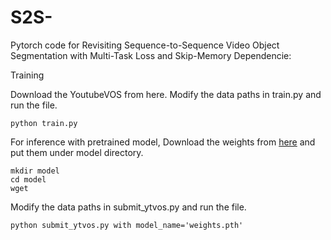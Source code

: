 # S2S-
Pytorch code for Revisiting Sequence-to-Sequence Video Object Segmentation with Multi-Task Loss and Skip-Memory
Dependencie:

Training

Download the YoutubeVOS from here.
Modify the data paths in train.py and run the file.
```
python train.py
```
For inference with pretrained model, Download the weights from [here](https://drive.google.com/open?id=147mxYW4kYUHccETQrPNv6qDW8bUGl7urxRLB7Di6CIs) and put them under model directory.

```
mkdir model
cd model
wget 
```
Modify the data paths in submit_ytvos.py and run the file.

```
python submit_ytvos.py with model_name='weights.pth'
```

